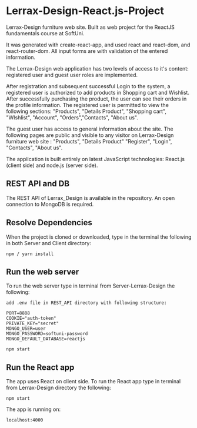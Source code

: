 # Lerrax-Design-React.js-Project

Lerrax-Design furniture web site. Built as web project for the ReactJS fundamentals course at SoftUni.

It was generated with create-react-app, and used react and react-dom, and react-router-dom. All input forms are with validation of the entered information.

The Lerrax-Design web application has two levels of access to it's content: registered user and guest user roles are implemented.

After registration and subsequent successful Login to the system, a registered user is authorized to add products in Shopping cart and Wishlist. After successfully purchasing the product, the user can see their orders in the profile information. The registered user is permitted to view the following sections:
"Products", "Details Product", "Shopping cart", "WIshlist", "Account", "Orders","Contacts", "About us".

The guest user has access to general information about the site. The following pages are public and visible to any visitor on Lerrax-Design furniture web site : "Products", "Details Product" "Register", "Login", "Contacts", "About us".

The application is built entirely on latest JavaScript technologies: React.js (client side) and node.js (server side).

## REST API and DB

The REST API of Lerrax_Design is available in the repository.
An open connection to MongoDB is required.

## Resolve Dependencies

When the project is cloned or downloaded, type in the terminal the following in both Server and Client directory:

```
npm / yarn install
```

## Run the web server

To run the web server type in terminal from Server-Lerrax-Design the following:

```
add .env file in REST_API directory with following structure:

PORT=8888
COOKIE="auth-token"
PRIVATE_KEY="secret"
MONGO_USER=user
MONGO_PASSWORD=softuni-password
MONGO_DEFAULT_DATABASE=reactjs

npm start
```

## Run the React app

The app uses React on client side. To run the React app type in terminal from Lerrax-Design directory the following:

```
npm start
```

The app is running on:

```
localhost:4000
```